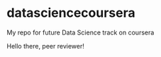 datasciencecoursera
===================

My repo for future Data Science track on coursera

Hello there, peer reviewer!
